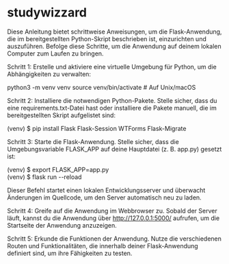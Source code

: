 # studywizzard
Diese Anleitung bietet schrittweise Anweisungen, um die Flask-Anwendung, die im bereitgestellten Python-Skript beschrieben ist, einzurichten und auszuführen. Befolge diese Schritte, um die Anwendung auf deinem lokalen Computer zum Laufen zu bringen.

Schritt 1: Erstelle und aktiviere eine virtuelle Umgebung für Python, um die Abhängigkeiten zu verwalten:

python3 -m venv venv
source venv/bin/activate  # Auf Unix/macOS


Schritt 2: Installiere die notwendigen Python-Pakete. Stelle sicher, dass du eine requirements.txt-Datei hast oder installiere die Pakete manuell, die im bereitgestellten Skript aufgelistet sind:

(venv) $ pip install Flask Flask-Session WTForms Flask-Migrate

Schritt 3: Starte die Flask-Anwendung. Stelle sicher, dass die Umgebungsvariable FLASK_APP auf deine Hauptdatei (z. B. app.py) gesetzt ist:

(venv) $ export FLASK_APP=app.py  
(venv) $ flask run --reload

Dieser Befehl startet einen lokalen Entwicklungsserver und überwacht Änderungen im Quellcode, um den Server automatisch neu zu laden.

Schritt 4: Greife auf die Anwendung im Webbrowser zu. Sobald der Server läuft, kannst du die Anwendung über http://127.0.0.1:5000/ aufrufen, um die Startseite der Anwendung anzuzeigen.

Schritt 5: Erkunde die Funktionen der Anwendung. Nutze die verschiedenen Routen und Funktionalitäten, die innerhalb deiner Flask-Anwendung definiert sind, um ihre Fähigkeiten zu testen.
